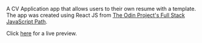 A CV Application app that allows users to their own resume with a template. The app was created using React JS from [The Odin Project's Full Stack JavaScript Path](https://www.theodinproject.com/paths/full-stack-javascript/courses/javascript/lessons/cv-application).

Click [here](https://cineonizer.github.io/cv-application/) for a live preview.